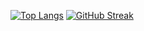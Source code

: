 [![Top Langs](https://github-readme-stats.vercel.app/api/top-langs/?username=AntonioNoguera&layout=donut-vertical)](https://github.com/anuraghazra/github-readme-stats)
[![GitHub Streak](http://github-readme-streak-stats.herokuapp.com?user=&theme=vue-dark)](https://git.io/streak-stats)
